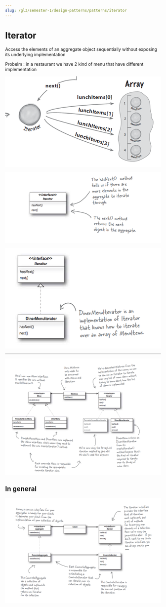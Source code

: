 ```yaml
---
slug: /gl3/semester-1/design-patterns/patterns/iterator
---
```


# Iterator

Access the elements of an aggregate object sequentially without exposing its underlying implementation

Probelm : in a restaurant we have 2 kind of menu that have different implementation

![Iterator%20272f6a5833af4d87b7b730549c327049/Untitled.png](Iterator%20272f6a5833af4d87b7b730549c327049/Untitled.png)

![Iterator%20272f6a5833af4d87b7b730549c327049/Untitled%201.png](Iterator%20272f6a5833af4d87b7b730549c327049/Untitled%201.png)

![Iterator%20272f6a5833af4d87b7b730549c327049/Untitled%202.png](Iterator%20272f6a5833af4d87b7b730549c327049/Untitled%202.png)

---

![Iterator%20272f6a5833af4d87b7b730549c327049/Untitled%203.png](Iterator%20272f6a5833af4d87b7b730549c327049/Untitled%203.png)

## In general

![Iterator%20272f6a5833af4d87b7b730549c327049/Untitled%204.png](Iterator%20272f6a5833af4d87b7b730549c327049/Untitled%204.png)
